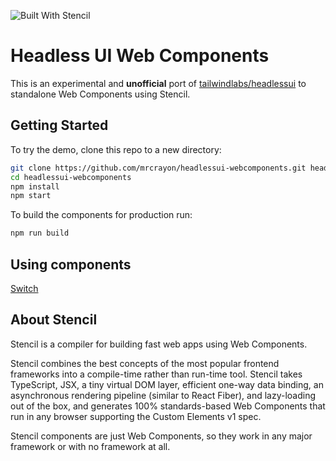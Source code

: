 ![Built With Stencil](https://img.shields.io/badge/-Built%20With%20Stencil-16161d.svg)

# Headless UI Web Components

This is an experimental and **unofficial** port of [tailwindlabs/headlessui](https://github.com/tailwindlabs/headlessui) to standalone Web Components using Stencil.

## Getting Started

To try the demo, clone this repo to a new directory:

```bash
git clone https://github.com/mrcrayon/headlessui-webcomponents.git headlessui-webcomponents
cd headlessui-webcomponents
npm install
npm start
```

To build the components for production run:

```bash
npm run build
```

## Using components

[Switch](tree/master/src/components/h-switch)

## About Stencil

Stencil is a compiler for building fast web apps using Web Components.

Stencil combines the best concepts of the most popular frontend frameworks into a compile-time rather than run-time tool. Stencil takes TypeScript, JSX, a tiny virtual DOM layer, efficient one-way data binding, an asynchronous rendering pipeline (similar to React Fiber), and lazy-loading out of the box, and generates 100% standards-based Web Components that run in any browser supporting the Custom Elements v1 spec.

Stencil components are just Web Components, so they work in any major framework or with no framework at all.
